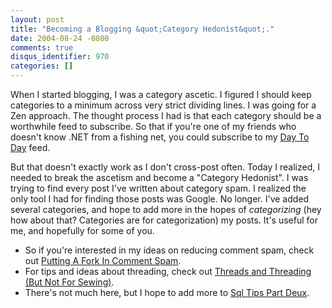 ```yaml
---
layout: post
title: "Becoming a Blogging &quot;Category Hedonist&quot;."
date: 2004-08-24 -0800
comments: true
disqus_identifier: 970
categories: []
---
```

When I started blogging, I was a category ascetic. I figured I should
keep categories to a minimum across very strict dividing lines. I was
going for a Zen approach. The thought process I had is that each
category should be a worthwhile feed to subscribe. So that if you're one
of my friends who doesn't know .NET from a fishing net, you could
subscribe to my [Day To Day](http://haacked.com/category/1.aspx) feed.

But that doesn't exactly work as I don't cross-post often. Today I
realized, I needed to break the ascetism and become a "Category
Hedonist". I was trying to find every post I've written about category
spam. I realized the only tool I had for finding those posts was Google.
No longer. I've added several categories, and hope to add more in the
hopes of *categorizing* (hey how about that? Categories are for
categorization) my posts. It's useful for me, and hopefully for some of
you.

-   So if you're interested in my ideas on reducing comment spam, check
    out [Putting A Fork In Comment
    Spam](http://haacked.com/category/15.aspx).
-   For tips and ideas about threading, check out [Threads and Threading
    (But Not For Sewing)](http://haacked.com/category/16.aspx).
-   There's not much here, but I hope to add more to [Sql Tips Part
    Deux](http://haacked.com/category/14.aspx).



